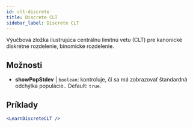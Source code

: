 ```yaml
---
id: clt-discrete
title: Discrete CLT
sidebar_label: Discrete CLT
---
```


Výučbová zložka ilustrujúca centrálnu limitnú vetu (CLT) pre kanonické diskrétne rozdelenie, binomické rozdelenie.

## Možnosti

* __showPopStdev__ | `boolean`: kontroluje, či sa má zobrazovať štandardná odchýlka populácie.. Default: `true`.


## Príklady

```jsx live
<LearnDiscreteCLT />
```

